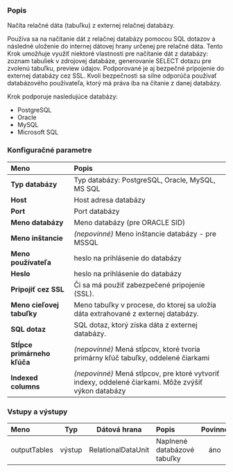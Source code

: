 ### Popis

Načíta relačné dáta (tabuľku) z externej relačnej databázy.

Používa sa na načítanie dát z relačnej databázy pomocou SQL dotazov a následné uloženie do internej dátovej hrany určenej pre relačné dáta.
Tento Krok umožňuje využiť niektoré vlastnosti pre načítanie dát z databázy: zoznam tabuliek v zdrojovej databáze, generovanie SELECT dotazu pre zvolenú tabuľku, preview údajov.
Podporované je aj bezpečné pripojenie do externej databázy cez SSL.
Kvoli bezpečnosti sa silne odporúča používať databázového používateľa, ktorý má práva iba na čítanie z danej databázy.

Krok podporuje nasledujúce databázy:
* PostgreSQL
* Oracle
* MySQL
* Microsoft SQL

### Konfiguračné parametre

| Meno | Popis |
|:----|:----|
|**Typ databázy** | Typ databázy: PostgreSQL, Oracle, MySQL, MS SQL |
|**Host** | Host adresa databázy |
|**Port** | Port databázy |
|**Meno databázy** | Meno databázy (pre ORACLE SID) |
|**Meno inštancie** | *(nepovinné)* Meno inštancie databázy - pre MSSQL |
|**Meno používateľa** | heslo na prihlásenie do databázy |
|**Heslo** | heslo na prihlásenie do databázy |
|**Pripojiť cez SSL** | Či sa má použiť zabezpečené pripojenie (SSL). |
|**Meno cieľovej tabuľky** | Meno tabuľky v procese, do ktorej sa uložia dáta extrahované z externej databázy. |
|**SQL dotaz** | SQL dotaz, ktorý získa dáta z externej databázy. |
|**Stĺpce primárneho kľúča** | *(nepovinné)* Mená stĺpcov, ktoré tvoria primárny kľúč tabuľky, oddelené čiarkami |
|**Indexed columns** | *(nepovinné)* Mená stĺpcov, pre ktoré vytvoriť indexy, oddelené čiarkami. Môže zvýšiť výkon databázy |

### Vstupy a výstupy

|Meno |Typ | Dátová hrana | Popis | Povinné |
|:---|:---:|:---:|:---|:---:|
|outputTables |výstup| RelationalDataUnit | Naplnené databázové tabuľky |áno|
